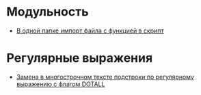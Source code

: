 # Модульность

- [В одной папке импорт файла с функцией в скрипт](import/imp-file-with-fn-into-script)

# Регулярные выражения

- [Замена в многострочном тексте подстроки по регулярному выражению с флагом DOTALL](regex/replace-regex-dotall)
